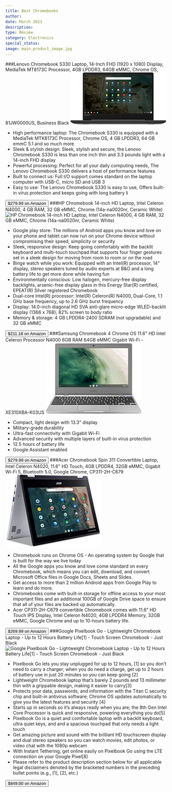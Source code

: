```yaml
---
title: Best Chromebooks
author: 
date: March 2021
description: 
type: Review
category: Electronics
special_status: 
image: main_product_image.jpg
---
```

###Lenovo Chromebook S330 Laptop, 14-Inch FHD (1920 x 1080) Display, MediaTek MT8173C Processor, 4GB LPDDR3, 64GB eMMC, Chrome OS, 81JW0000US, Business Black
![Lenovo Chromebook S330 Laptop, 14-Inch FHD (1920 x 1080) Display, MediaTek MT8173C Processor, 4GB LPDDR3, 64GB eMMC, Chrome OS, 81JW0000US, Business Black](./LenovoChr.jpeg)
- High performance laptop: The Chromebook S330 is equipped with a MediaTek MTK8173C Processor, Chrome OS, 4 GB LPDDR3, 64 GB emmC 5.1 and so much more
- Sleek & stylish design: Sleek, stylish and secure, the Lenovo Chromebook S330 is less than one inch thin and 3.3 pounds light with a 14-inch FHD display
- Powerful processing: Perfect for all your daily computing needs, The Lenovo Chromebook S330 delivers a host of performance features
- Built to connect us: Full I/O support comes standard on the laptop computer with USB-C, micro SD and USB 3
- Easy to use: The Lenovo Chromebook S330 is easy to use, Offers built-in virus protection and keeps going with long battery li

[<button class="button">$279.99 on Amazon</button>](https://www.amazon.com/gp/slredirect/picassoRedirect.html/ref=pa_sp_atf_aps_sr_pg1_1?ie=UTF8&adId=A00568342QN4P1JLOMQ2J&url=%2FLenovo-Chromebook-MediaTek-Processor-81JW0000US%2Fdp%2FB07GLV1VC7%2Fref%3Dsr_1_1_sspa%3Fdchild%3D1%26keywords%3Dchromebooks%26qid%3D1614632821%26sr%3D8-1-spons%26psc%3D1&qualifier=1614632821&id=3965965504918563&widgetName=sp_atf)
###HP Chromebook 14-inch HD Laptop, Intel Celeron N4000, 4 GB RAM, 32 GB eMMC, Chrome (14a-na0020nr, Ceramic White)
![HP Chromebook 14-inch HD Laptop, Intel Celeron N4000, 4 GB RAM, 32 GB eMMC, Chrome (14a-na0020nr, Ceramic White)](https://images-na.ssl-images-amazon.com/images/I/91XR%2B02AJBL.__AC_SY300_SX300_QL70_ML2_.jpg)
- Google play store: The millions of Android apps you know and love on your phone and tablet can now run on your Chrome device without compromising their speed, simplicity or security
- Sleek, responsive design: Keep going comfortably with the backlit keyboard and multi-touch touchpad that supports four finger gestures set in a sleek design for moving from room to room or on the road
- Binge watch while you work: Equipped with an Intel(R) processor, 14" display, stereo speakers tuned by audio experts at B&O and a long battery life to get more done while having fun
- Environmentally conscious: Low halogen, mercury-free display backlights, arsenic-free display glass in this Energy Star(R) certified, EPEAT(R) Silver registered Chromebook
- Dual-core Intel(R) processor: Intel(R) Celeron(R) N4000, Dual-Core, 1.1 GHz base frequency, up to 2.6 GHz burst frequency
- Display: 14.0-inch diagonal HD SVA anti-glare micro-edge WLED-backlit display (1366 x 768); 82% screen to body ratio
- Memory & storage: 4 GB LPDDR4-2400 SDRAM (not upgradable) and 32 GB eMMC

[<button class="button">$211.18 on Amazon</button>](https://www.amazon.com/HP-Chromebook-14-Inch-Celeron-14a-na0020nr/dp/B08529BZSQ/ref=sr_1_3?dchild=1&keywords=chromebooks&qid=1614632821&sr=8-3)
###Samsung Chromebook 4 Chrome OS 11.6" HD Intel Celeron Processor N4000 6GB RAM 64GB eMMC Gigabit Wi-Fi - XE310XBA-K03US
![Samsung Chromebook 4 Chrome OS 11.6" HD Intel Celeron Processor N4000 6GB RAM 64GB eMMC Gigabit Wi-Fi - XE310XBA-K03US](./SamsungCh.jpeg)
- Compact, light design with 13.3” display
- Military-grade durability
- Ultra-fast connectivity with Gigabit Wi-Fi
- Advanced security with multiple layers of built-in virus protection
- 12.5 hours of battery life
- Google Assistant enabled

[<button class="button">$279.99 on Amazon</button>](https://www.amazon.com/Samsung-Chromebook-Celeron-Processor-Gigabit/dp/B07XQQS439/ref=sr_1_4?dchild=1&keywords=chromebooks&qid=1614632821&sr=8-4)
###Acer Chromebook Spin 311 Convertible Laptop, Intel Celeron N4020, 11.6" HD Touch, 4GB LPDDR4, 32GB eMMC, Gigabit Wi-Fi 5, Bluetooth 5.0, Google Chrome, CP311-2H-C679
![Acer Chromebook Spin 311 Convertible Laptop, Intel Celeron N4020, 11.6" HD Touch, 4GB LPDDR4, 32GB eMMC, Gigabit Wi-Fi 5, Bluetooth 5.0, Google Chrome, CP311-2H-C679](./AcerChrom.jpeg)
- Chromebook runs on Chrome OS - An operating system by Google that is built for the way we live today
- All the Google apps you know and love come standard on every Chromebook, which means you can edit, download, and convert Microsoft Office files in Google Docs, Sheets and Slides.
- Get access to more than 2 million Android apps from Google Play to learn and do more.
- Chromebooks come with built-in storage for offline access to your most important files and an additional 100GB of Google Drive space to ensure that all of your files are backed up automatically.
- Acer CP311-2H-C679 convertible Chromebook comes with 11.6” HD Touch IPS Display, Intel Celeron N4020, 4GB LPDDR4 Memory, 32GB eMMC, Google Chrome and up to 10-hours battery life.

[<button class="button">$269.99 on Amazon</button>](https://www.amazon.com/Acer-Chromebook-Convertible-Bluetooth-CP311-2H-C679/dp/B086MBQKH2/ref=sr_1_5?dchild=1&keywords=chromebooks&qid=1614632821&sr=8-5)
###Google Pixelbook Go - Lightweight Chromebook Laptop - Up to 12 Hours Battery Life[1] - Touch Screen Chromebook - Just Black
![Google Pixelbook Go - Lightweight Chromebook Laptop - Up to 12 Hours Battery Life[1] - Touch Screen Chromebook - Just Black](https://images-na.ssl-images-amazon.com/images/I/81sDDc7rKqL.__AC_SX300_SY300_QL70_ML2_.jpg)
- Pixelbook Go lets you stay unplugged for up to 12 hours, [1] so you don’t need to carry a charger; when you do need a charge, get up to 2 hours of battery use in just 20 minutes so you can keep going [2]
- Lightweight Chromebook laptop that’s barely 2 pounds and 13 millimeter thin with a grippable design, making it easier to carry[3]
- Protects your data, passwords, and information with the Titan C security chip and built-in antivirus software; Chrome OS updates automatically to give you the latest features and security [4]
- Starts up in seconds so it’s always ready when you are; the 8th Gen Intel Core Processor is quick and responsive, powering everything you do[5]
- Pixelbook Go is a quiet and comfortable laptop with a backlit keyboard, ultra quiet keys, and and a spacious touchpad that only needs a light touch
- Get amazing picture and sound with the brilliant HD touchscreen display and dual stereo speakers so you can watch movies, edit photos, or video chat with the 1080p webcam
- With Instant Tethering, get online easily on Pixelbook Go using the LTE connection on your Google Pixel[8]
- Please refer to the product description section below for all applicable legal disclaimers denoted by the bracketed numbers in the preceding bullet points (e.g., [1], [2], etc.)

[<button class="button">$849.00 on Amazon</button>](https://www.amazon.com/Google-Pixelbook-Chromebook-128GB-Black/dp/B07YMM4YC1/ref=sxin_9?ascsubtag=amzn1.osa.63f2becf-f754-4074-9db8-a4c2266faa1e.ATVPDKIKX0DER.en_US&creativeASIN=B07YMM4YC1&cv_ct_cx=chromebooks&cv_ct_id=amzn1.osa.63f2becf-f754-4074-9db8-a4c2266faa1e.ATVPDKIKX0DER.en_US&cv_ct_pg=search&cv_ct_we=asin&cv_ct_wn=osp-single-source-earns-comm&dchild=1&keywords=chromebooks&linkCode=oas&pd_rd_i=B07YMM4YC1&pd_rd_r=aa7187d0-6a21-4f94-bed8-64f292356f3b&pd_rd_w=1N4nx&pd_rd_wg=1vkGI&pf_rd_p=35b32c02-1b41-4e49-9b89-0297af2446e1&pf_rd_r=EQ6VQ33ZR651KPDZEZ3J&qid=1614632821&sr=1-2-64f3a41a-73ca-403a-923c-8152c45485fe&tag=reviewedoap-20)
